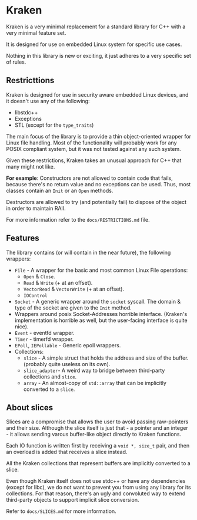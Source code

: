 # Kraken #

Kraken is a very minimal replacement for a standard library for C++ with a very minimal feature set.

It is designed for use on embedded Linux system for specific use cases.

Nothing in this library is new or exciting, it just adheres to a very specific set of rules.

## Restricttions ##
Kraken is designed for use in security aware embedded Linux devices, and it doesn't use any of the following:
 - libstdc++
 - Exceptions
 - STL (except for the `type_traits`)

The main focus of the library is to provide a thin object-oriented wrapper for Linux file handling.
Most of the functionality will probably work for any POSIX compliant system, but it was not tested against any such system.

Given these restrictions, Kraken takes an unusual approach for C++ that many might not like.

__For example__:
Constructors are not allowed to contain code that fails, because there's no return value and no exceptions can be used. 
Thus, most classes contain an `Init` or an `Open` methods.

Destructors are allowed to try (and potentially fail) to dispose of the object in order to maintain RAII.

For more information refer to the `docs/RESTRICTIONS.md` file.

## Features ##
The library contains (or will contain in the near future), the following wrappers:
- `File` - A wrapper for the basic and most common Linux File operations:
  - `Open` & `Close`.
  - `Read` & `Write` (+ at an offset).
  - `VectorRead` & `VectorWrite` (+ at an offset).
  - `IOControl`
- `Socket` - A generic wrapper around the `socket` syscall. The domain & type of the socket are given to the `Init` method.
- Wrappers around posix Socket-Addresses horrible interface. (Kraken's implementation is horrible as well, but the user-facing interface is quite nice).
- `Event` - eventfd wrapper.
- `Timer` - timerfd wrapper.
- `EPoll`, `IEPollable` - Generic epoll wrappers.
- Collections:
  - `slice` - A simple struct that holds the address and size of the buffer. (probably quite useless on its own).
  - `slice_adapter`- A weird way to bridge between third-party collections and `slice`.
  - `array` - An almost-copy of `std::array` that can be implicitly converted to a `slice`.

## About slices ##
Slices are a compromise that allows the user to avoid passing raw-pointers and their size.
Although the slice itself is just that - a pointer and an integer - it allows sending varous buffer-like object directly to Kraken functions.

Each IO function is written first by receiving a `void *, size_t` pair, and then an overload is added that receives a slice instead.
  
All the Kraken collections that represent buffers are implicitly converted to a slice.

Even though Kraken itself does not use stdc++ or have any dependencies (except for libc), we do not want to prevent you
from using any library for its collections.
For that reason, there's an ugly and convoluted way to extend third-party objects to support implicit slice conversion.

Refer to `docs/SLICES.md` for more information.